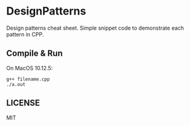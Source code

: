 # DesignPatterns

Design patterns cheat sheet. Simple snippet code to demonstrate each pattern in CPP.

## Compile & Run
On MacOS 10.12.5:
```
g++ filename.cpp
./a.out
```

## LICENSE
MIT